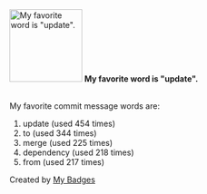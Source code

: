<img src="https://my-badges.github.io/my-badges/favorite-word.png" alt="My favorite word is &quot;update&quot;." title="My favorite word is &quot;update&quot;." width="128">
<strong>My favorite word is &quot;update&quot;.</strong>
<br><br>

My favorite commit message words are:

1. update (used 454 times)
2. to (used 344 times)
3. merge (used 225 times)
4. dependency (used 218 times)
5. from (used 217 times)


Created by <a href="https://github.com/my-badges/my-badges">My Badges</a>
